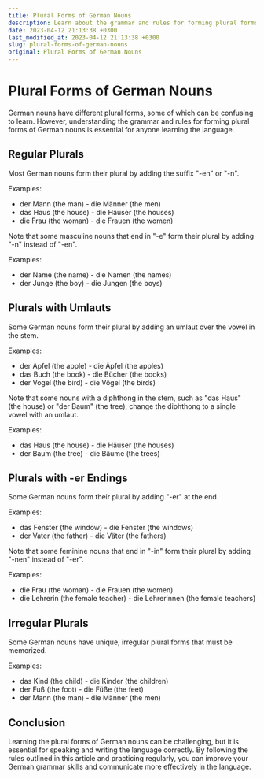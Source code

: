 ```yaml
---
title: Plural Forms of German Nouns
description: Learn about the grammar and rules for forming plural forms of German nouns.
date: 2023-04-12 21:13:38 +0300
last_modified_at: 2023-04-12 21:13:38 +0300
slug: plural-forms-of-german-nouns
original: Plural Forms of German Nouns
---
```

# Plural Forms of German Nouns

German nouns have different plural forms, some of which can be confusing to learn. However, understanding the grammar and rules for forming plural forms of German nouns is essential for anyone learning the language.

## Regular Plurals

Most German nouns form their plural by adding the suffix "-en" or "-n".

Examples:

- der Mann (the man) - die Männer (the men)
- das Haus (the house) - die Häuser (the houses)
- die Frau (the woman) - die Frauen (the women)

Note that some masculine nouns that end in "-e" form their plural by adding "-n" instead of "-en".

Examples:

- der Name (the name) - die Namen (the names)
- der Junge (the boy) - die Jungen (the boys)

## Plurals with Umlauts

Some German nouns form their plural by adding an umlaut over the vowel in the stem.

Examples:

- der Apfel (the apple) - die Äpfel (the apples)
- das Buch (the book) - die Bücher (the books)
- der Vogel (the bird) - die Vögel (the birds)

Note that some nouns with a diphthong in the stem, such as "das Haus" (the house) or "der Baum" (the tree), change the diphthong to a single vowel with an umlaut.

Examples:

- das Haus (the house) - die Häuser (the houses)
- der Baum (the tree) - die Bäume (the trees)

## Plurals with -er Endings

Some German nouns form their plural by adding "-er" at the end.

Examples:

- das Fenster (the window) - die Fenster (the windows)
- der Vater (the father) - die Väter (the fathers)

Note that some feminine nouns that end in "-in" form their plural by adding "-nen" instead of "-er".

Examples:

- die Frau (the woman) - die Frauen (the women)
- die Lehrerin (the female teacher) - die Lehrerinnen (the female teachers)

## Irregular Plurals

Some German nouns have unique, irregular plural forms that must be memorized.

Examples:

- das Kind (the child) - die Kinder (the children)
- der Fuß (the foot) - die Füße (the feet)
- der Mann (the man) - die Männer (the men)

## Conclusion

Learning the plural forms of German nouns can be challenging, but it is essential for speaking and writing the language correctly. By following the rules outlined in this article and practicing regularly, you can improve your German grammar skills and communicate more effectively in the language.